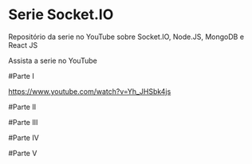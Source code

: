 # Serie Socket.IO
Repositório da serie no YouTube sobre Socket.IO, Node.JS, MongoDB e React JS

Assista a serie no YouTube

#Parte I

https://www.youtube.com/watch?v=Yh_JHSbk4js

#Parte II

#Parte III

#Parte IV

#Parte V

